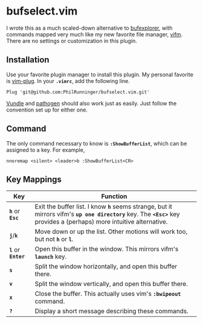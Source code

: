 # bufselect.vim

I wrote this as a much scaled-down alternative to [bufexplorer](https://github.com/jlanzarotta/bufexplorer), with commands mapped very much like my new favorite file manager, [vifm](http://vifm.info/). There are no settings or customization in this plugin.

## Installation

Use your favorite plugin manager to install this plugin. My personal favorite is [vim-plug](https://github.com/junegunn/vim-plug). In your **`.vimrc`**, add the following line.
```
Plug 'git@github.com:PhilRunninger/bufselect.vim.git'
```

[Vundle](https://github.com/VundleVim/Vundle.vim) and [pathogen](https://github.com/tpope/vim-pathogen) should also work just as easily. Just follow the convention set up for either one.

## Command

The only command necessary to know is **`:ShowBufferList`**, which can be assigned to a key. For example,
```
nnoremap <silent> <leader>b :ShowBufferList<CR>
```

## Key Mappings

Key | Function
---|---
**`h`** or **`Esc`** | Exit the buffer list. I know **`h`** seems strange, but it mirrors vifm's **`up one directory`** key. The **`<Esc>`** key provides a (perhaps) more intuitive alternative.
**`j`**/**`k`** | Move down or up the list. Other motions will work too, but not **`h`** or **`l`**.
**`l`** or **`Enter`** | Open this buffer in the window. This mirrors vifm's **`launch`** key.
**`s`** | Split the window horizontally, and open this buffer there.
**`v`** | Split the window vertically, and open this buffer there.
**`x`** | Close the buffer. This actually uses vim's **`:bwipeout`** command.
**`?`** | Display a short message describing these commands.
